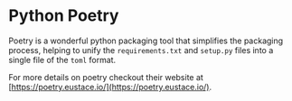 Python Poetry
===================================================

Poetry is a wonderful python packaging tool that simplifies the packaging process, helping to
unify the `requirements.txt` and `setup.py` files into a single file of the `toml` format.  

For more details on poetry checkout their website at [https://poetry.eustace.io/](https://poetry.eustace.io/).   


